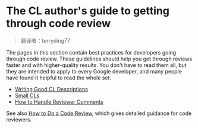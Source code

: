 # The CL author's guide to getting through code review

> 翻译者：terryding77

The pages in this section contain best practices for developers going through
code review. These guidelines should help you get through reviews faster and
with higher-quality results. You don't have to read them all, but they are
intended to apply to every Google developer, and many people have found it
helpful to read the whole set.

-   [Writing Good CL Descriptions](cl-descriptions.md)
-   [Small CLs](small-cls.md)
-   [How to Handle Reviewer Comments](handling-comments.md)

See also [How to Do a Code Review](../reviewer/), which gives detailed guidance
for code reviewers.
